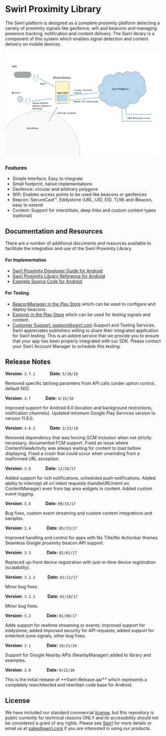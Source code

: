 # Swirl Proximity Library
The Swirl platform is designed as a complete proximity platform detecting a variety of proximity signals like geofence, wifi and beacons and managing presence tracking, notification and content delivery.  The Swirl library is a component of this system which enables signal detection and content delivery on mobile devices.

![](./docs/images/sdk3-overview.png)

### Features
* Simple Interface, Easy to integrate
* Small footprint, native implementations
* Geofence: circular and arbitrary polygons
* Wifi: Enables access points to be used like beacons or geofences
* Beacon: SecureCast™, Eddystone (URL, UID, EID, TLM) and iBeacon, easy to extend
* Content: Support for interstitials, deep links and custom content types (optional)

## Documentation and Resources
There are a number of additional documents and resources available to facilitate the integration and use of the Swirl Proximity Library.

#### For Implementation
* [Swirl Proximity Developer Guide for Android](./docs/swirl-developer-guide-android.md)
* [Swirl Proximity Library Reference for Android](https://swirlnetworks.github.io/swirl-sdk-android/docs/reference-guide/index.html)
* [Example Source Code for Android](./examples/)

#### For Testing
* [BeaconManager in the Play Store](https://play.google.com/store/apps/details?id=com.swirl.configurator) which can be used to configure and deploy beacons.
* [Explorer in the Play Store](https://play.google.com/store/apps/details?id=com.swirl.demo) which can be used for testing signals and content.
* [Customer Supoprt: support@swirl.com](mailto:support@swirl.com) 
  Support and Testing Services. Swirl appreciates publishers willing to share their integrated application for Swirl testing. This is an added service that we provide you to ensure that your app has been properly integrated with our SDK. Please contact your Swirl Account Manager to schedule this testing.

## Release Notes
**Version:** `3.7.1`&nbsp;&nbsp;&nbsp;&nbsp;&nbsp;&nbsp;&nbsp;&nbsp;&nbsp;&nbsp;&nbsp;&nbsp;**Date:** `5/20/18`
<p>
Removed specific lat/long paramters from API calls (under option control, default NO).

**Version:** `3.7`&nbsp;&nbsp;&nbsp;&nbsp;&nbsp;&nbsp;&nbsp;&nbsp;&nbsp;&nbsp;&nbsp;&nbsp;**Date:** `4/15/18`
<p>
Improved support for Android 8.0 (location and background restrictions, notification channels).  
Updated minimum Google Play Services version to version 11.6.0.

**Version:** `3.6.1`&nbsp;&nbsp;&nbsp;&nbsp;&nbsp;&nbsp;&nbsp;&nbsp;&nbsp;&nbsp;&nbsp;&nbsp;**Date:** `2/23/18`
<p>
Removed dependency that was forcing GCM inclusion when not strictly necessary, documented FCM support. 
Fixed an issue where ContentViewActivity was always waiting for content to load before displaying.
Fixed a crash that could occur when unwinding from a malformed URL exception.

**Version:** `3.6`&nbsp;&nbsp;&nbsp;&nbsp;&nbsp;&nbsp;&nbsp;&nbsp;&nbsp;&nbsp;&nbsp;&nbsp;**Date:** `12/20/17`
<p>
Added support for rich notifications, scheduled push notifications.  Added ability to intercept all url intent requests  
(handleURLIntent on ContentManager) even from tap area widgets in content.  Added custom event logging. 

**Version:** `3.5`&nbsp;&nbsp;&nbsp;&nbsp;&nbsp;&nbsp;&nbsp;&nbsp;&nbsp;&nbsp;&nbsp;&nbsp;**Date:** `09/15/17`
<p>
Bug fixes, custom event streaming and custom content integrations and samples.

**Version:** `3.4` &nbsp;&nbsp;&nbsp;&nbsp;&nbsp;&nbsp;&nbsp;&nbsp;&nbsp;&nbsp;&nbsp;&nbsp;**Date:** `05/15/17`
<p>
Improved handling and control for apps with No Title/No Actionbar themes.  Seamless Google proximity beacon API support.

**Version:** `3.3` &nbsp;&nbsp;&nbsp;&nbsp;&nbsp;&nbsp;&nbsp;&nbsp;&nbsp;&nbsp;&nbsp;&nbsp;**Date:** `02/01/17`
<p>
Replaced up-front device registration with just-in-time device registration (scalability).

**Version:** `3.2.2` &nbsp;&nbsp;&nbsp;&nbsp;&nbsp;&nbsp;&nbsp;&nbsp;&nbsp;**Date:** `01/12/17`
<p>
Minor bug fixes.

**Version:** `3.2.1` &nbsp;&nbsp;&nbsp;&nbsp;&nbsp;&nbsp;&nbsp;&nbsp;&nbsp;**Date:** `01/10/17`
<p>
Minor bug fixes.

**Version:** `3.2` &nbsp;&nbsp;&nbsp;&nbsp;&nbsp;&nbsp;&nbsp;&nbsp;&nbsp;&nbsp;&nbsp;&nbsp;**Date:** `01/06/17`
<p>
Adds support for realtime streaming or events; improved support for eddystone; added improved security for API requests; added support for enter/exit zone signals, other bug fixes.  

**Version:** `3.1` &nbsp;&nbsp;&nbsp;&nbsp;&nbsp;&nbsp;&nbsp;&nbsp;&nbsp;&nbsp;&nbsp;&nbsp;**Date:** `10/21/16`
<p>
Support for Google Nearby APIs (NearbyManager) added to library and examples.

**Version:** `3.0` &nbsp;&nbsp;&nbsp;&nbsp;&nbsp;&nbsp;&nbsp;&nbsp;&nbsp;&nbsp;&nbsp;&nbsp;**Date:** `9/22/16`
<p>
This is the initial release of **Swirl-Release.aar** which represents a completely rearchitected and rewritten code base for Android.

## License
We have included our standard commercial [license](LICENSE.md), but this repository is public currently for technical reasons ONLY and its accessibility should not be considered a grant of any rights.  Please see [Swirl](https://www.swirl.com) for more details or email us at [sales@swirl.com](mailto:sales@swirl.com) if you are interested in using our products.

